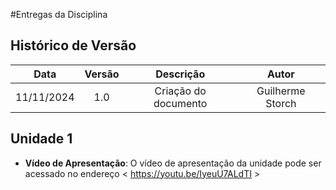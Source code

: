#Entregas da Disciplina

##  Histórico de Versão

| **Data** | **Versão** | **Descrição** | **Autor** |
| :--------: | :--------: | :--------:  | :--------: | 
|      11/11/2024      |      1.0      |      Criação do documento       |     Guilherme Storch     |

## Unidade 1

- **Vídeo de Apresentação**: O vídeo de apresentação da unidade pode ser acessado no endereço < https://youtu.be/IyeuU7ALdTI >